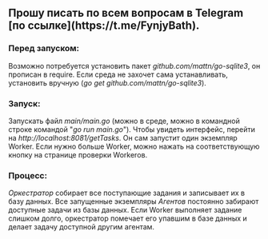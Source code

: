 <h2>Прошу писать по всем вопросам в Telegram [по ссылке](https://t.me/FynjyBath).</h2>

<h3>Перед запуском:</h3>
Возможно потребуется установить пакет <em>github.com/mattn/go-sqlite3</em>, он прописан в require.
Если среда не захочет сама устанавливать, установить вручную (<em>go get github.com/mattn/go-sqlite3</em>).

<h3>Запуск:</h3>
Запускать файл <em>main/main.go</em> (можно в среде, можно в командной строке командой "<em>go run main.go</em>").
Чтобы увидеть интерфейс, перейти на <em>http://localhost:8081/getTasks</em>.
Он сам запустит один экземпляр Worker. Если нужно больше Worker, можно нажать на соответствующую кнопку на странице проверки Workerов.

<h3>Процесс:</h3>
<em>Оркестратор</em> собирает все поступающие задания и записывает их в базу данных. Все запущенные экземпляры <em>Агентов</em> постоянно забирают доступные задачи из базы данных. Если Worker выполняет задание слишком долго, оркестратор помечает его упавшим в базе данных и делает задачу доступной другим агентам.

